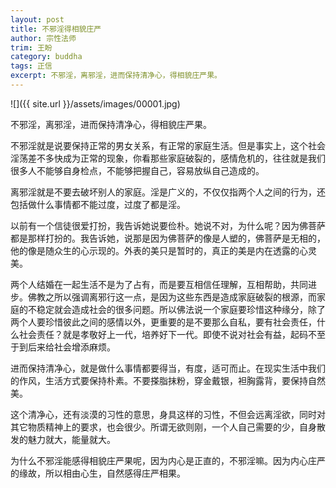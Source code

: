 ```yaml
---
layout: post
title: 不邪淫得相貌庄严
author: 宗性法师
trim: 王盼
category: buddha
tags: 正信
excerpt: 不邪淫，离邪淫，进而保持清净心，得相貌庄严果。
---
```


![]({{ site.url }}/assets/images/00001.jpg)

不邪淫，离邪淫，进而保持清净心，得相貌庄严果。

不邪淫就是说要保持正常的男女关系，有正常的家庭生活。但是事实上，这个社会淫荡差不多快成为正常的现象，你看那些家庭破裂的，感情危机的，往往就是我们很多人不能够自身检点，不能够把握自己，容易放纵自己造成的。

离邪淫就是不要去破坏别人的家庭。淫是广义的，不仅仅指两个人之间的行为，还包括做什么事情都不能过度，过度了都是淫。

以前有一个信徒很爱打扮，我告诉她说要俭朴。她说不对，为什么呢？因为佛菩萨都是那样打扮的。我告诉她，说那是因为佛菩萨的像是人塑的，佛菩萨是无相的，他的像是随众生的心示现的。外表的美只是暂时的，真正的美是内在透露的心灵美。

两个人结婚在一起生活不是为了占有，而是要互相信任理解，互相帮助，共同进步。佛教之所以强调离邪行这一点，是因为这些东西是造成家庭破裂的根源，而家庭的不稳定就会造成社会的很多问题。所以佛法说一个家庭要珍惜这种缘分，除了两个人要珍惜彼此之间的感情以外，更重要的是不要那么自私，要有社会责任，什么社会责任？就是孝敬好上一代，培养好下一代。即使不说对社会有益，起码不至于到后来给社会增添麻烦。

进而保持清净心，就是做什么事情都要得当，有度，适可而止。在现实生活中我们的作风，生活方式要保持朴素。不要搽脂抹粉，穿金戴银，袒胸露背，要保持自然美。

这个清净心，还有淡漠的习性的意思，身具这样的习性，不但会远离淫欲，同时对其它物质精神上的要求，也会很少。所谓无欲则刚，一个人自己需要的少，自身散发的魅力就大，能量就大。

为什么不邪淫能感得相貌庄严果呢，因为内心是正直的，不邪淫嘛。因为内心庄严的缘故，所以相由心生，自然感得庄严相果。
